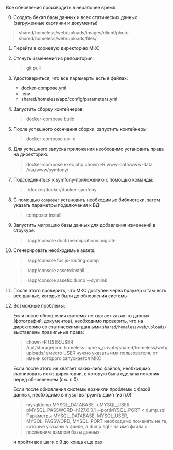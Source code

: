 Все обновления производить в нерабочее время.

0. Создать бекап базы данных и всех статических данных (загруженные картинки и документы)

  > shared/homeless/web/uploads/images/client/photo
  > shared/homeless/web/uploads/files/

1. Перейти в корневую директорию МКС
2. Стянуть изменения из репозитория:

    > git pull

3. Удостовериться, что все парамерты есть в файлах: 
	- docker-compose.yml
	- .env
	- shared/homeless/app/config/parameters.yml

4. Запустить сборку контейнеров:

    > docker-compose build

5. После успешного окончания сборки, запустить контейнеры:

    > docker-compose up -d

6. Для успешного запуска приложения необходимо установить права на директорию:

    > docker-compose exec php chown -R www-data:www-data /var/www/symfony/

7. Подсоединиться к symfony-приложению с помощью команды:
    
    > ./docker/docker/docker-symfony

8. С помощью `composer` установить необходимые библиотеки, затем указать параметры подключения к БД:

    > composer install

9.  Запустить миграцию базы данных для добавления изменений в струкуре: 

    > ./app/console doctrine:migrations:migrate

10. Сгенерировать необходимые assets:

    > ./app/console fos:js-routing:dump

    > ./app/console assets:install
    
    > ./app/console assetic:dump --symlink

11. После этого проверить, что МКС доступен через браузер и там есть все данные, которые были до обновления системы.

12. Возможные проблемы:

	Если после обновления системы не хватает каких-то данных (фотографий, документов), необходимо проверить, что на директорию со статическими данными `shared/homeless/web/uploads/` выставлены правильные права:

    > сhown -R USER:USER /opt/storage/crm.homeless.ru/mks_private/shared/homeless/web/uploads/
    > вместо USER нужно указать имя пользователя, от имени которого запускается МКС
	
	Если после этого не хватает каких-либо файлов, необходимо скопировать их из директории, в которую была сделана их копия перед обновлением (см. п.0)

	Если после обновления системы возникли проблемы с базой данных, необходимо в mysql выгрузить дамп (из п.0)

    > mysqldump MYSQL_DATABASE -uMYSQL_USER -pMYSQL_PASSWORD -h127.0.0.1 --portMYSQL_PORT < dump.sql
    > Параметры MYSQL_DATABASE, MYSQL_USER, MYSQL_PASSWORD, MYSQL_PORT необходимо поменять не те, которые указаны в файле, а dump.sql - на имя файла с последним дампом базы данных

	и пройти все шаги с 9 до конца еще раз
